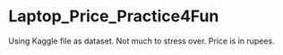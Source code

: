 # Laptop_Price_Practice4Fun
Using Kaggle file as dataset. Not much to stress over. Price is in rupees.
